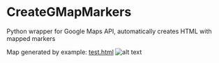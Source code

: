 # CreateGMapMarkers
Python wrapper for Google Maps API, automatically creates HTML with mapped markers

Map generated by example: [test.html](http://creategmapmarkers-test.bitballoon.com/)
![alt text](http://i.imgur.com/eD7Qc28.png)
